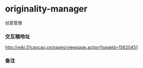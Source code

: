 # originality-manager

创意管理

### 交互稿地址

http://wiki.51caocao.cn/pages/viewpage.action?pageId=15620451

### 备注

